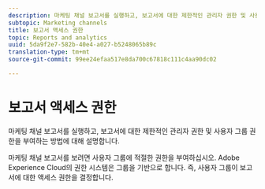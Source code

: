 ```yaml
---
description: 마케팅 채널 보고서를 실행하고, 보고서에 대한 제한적인 관리자 권한 및 사용자 그룹 권한을 부여하는 방법에 대해 설명합니다.
subtopic: Marketing channels
title: 보고서 액세스 권한
topic: Reports and analytics
uuid: 5da9f2e7-582b-40e4-a027-b5248065b89c
translation-type: tm+mt
source-git-commit: 99ee24efaa517e8da700c67818c111c4aa90dc02

---
```



# 보고서 액세스 권한

마케팅 채널 보고서를 실행하고, 보고서에 대한 제한적인 관리자 권한 및 사용자 그룹 권한을 부여하는 방법에 대해 설명합니다.

마케팅 채널 보고서를 보려면 사용자 그룹에 적절한 권한을 부여하십시오. Adobe Experience Cloud의 권한 시스템은 그룹을 기반으로 합니다. 즉, 사용자 그룹이 보고서에 대한 액세스 권한을 결정합니다.
